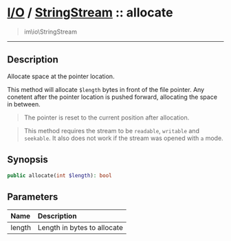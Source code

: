 # [I/O](io.md) / [StringStream](io-StringStream.md) :: allocate
 > im\io\StringStream
____

## Description
Allocate space at the pointer location.

This method will allocate `$length` bytes in front of the file pointer.
Any conetent after the pointer location is pushed forward, allocating
the space in between.

 > The pointer is reset to the current position after allocation.  

 > This method requires the stream to be `readable`, `writable` and `seekable`. It also does not work if the stream was opened with `a` mode.  

## Synopsis
```php
public allocate(int $length): bool
```

## Parameters
| Name | Description |
| :--- | :---------- |
| length | Length in bytes to allocate |
